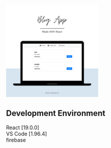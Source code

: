 <img src="src\components\img\scs.png" style="max-width: 50%;">

## Development Environment

React [19.0.0]<br />
VS Code [1.96.4]<br />
firebase
